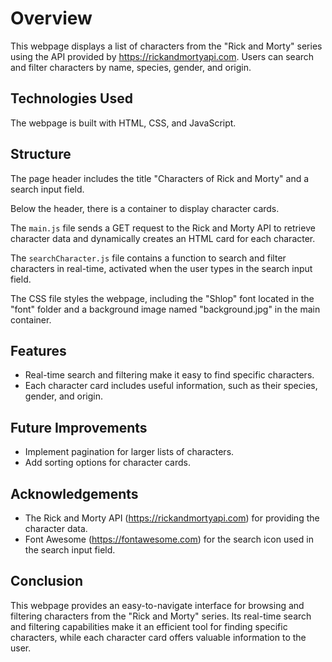   <h1>Overview</h1>
  <p>This webpage displays a list of characters from the "Rick and Morty" series using the API provided by <a href="https://rickandmortyapi.com">https://rickandmortyapi.com</a>. Users can search and filter characters by name, species, gender, and origin.</p>
  <h2>Technologies Used</h2>
  <p>The webpage is built with HTML, CSS, and JavaScript.</p>
  <h2>Structure</h2>
  <p>The page header includes the title "Characters of Rick and Morty" and a search input field.</p>
  <p>Below the header, there is a container to display character cards.</p>
  <p>The <code>main.js</code> file sends a GET request to the Rick and Morty API to retrieve character data and dynamically creates an HTML card for each character.</p>
  <p>The <code>searchCharacter.js</code> file contains a function to search and filter characters in real-time, activated when the user types in the search input field.</p>
  <p>The CSS file styles the webpage, including the "Shlop" font located in the "font" folder and a background image named "background.jpg" in the main container.</p>
  <h2>Features</h2>
  <ul>
    <li>Real-time search and filtering make it easy to find specific characters.</li>
    <li>Each character card includes useful information, such as their species, gender, and origin.</li>
  </ul>
  <h2>Future Improvements</h2>
  <ul>
    <li>Implement pagination for larger lists of characters.</li>
    <li>Add sorting options for character cards.</li>
  </ul>
  <h2>Acknowledgements</h2>
  <ul>
    <li>The Rick and Morty API (<a href="https://rickandmortyapi.com">https://rickandmortyapi.com</a>) for providing the character data.</li>
    <li>Font Awesome (<a href="https://fontawesome.com">https://fontawesome.com</a>) for the search icon used in the search input field.</li>
  </ul>
  <h2>Conclusion</h2>
  <p>This webpage provides an easy-to-navigate interface for browsing and filtering characters from the "Rick and Morty" series. Its real-time search and filtering capabilities make it an efficient tool for finding specific characters, while each character card offers valuable information to the user.</p>
